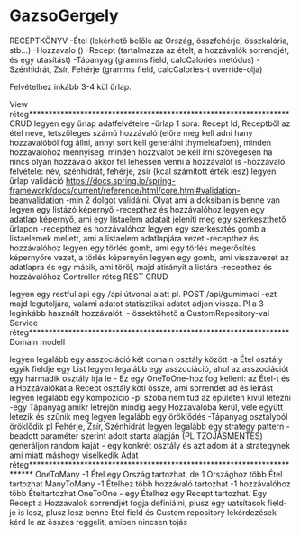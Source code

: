 # GazsoGergely


RECEPTKÖNYV
	-Étel (lekérhető belőle az Ország, összfehérje, összkalória, stb...)
	-Hozzavalo ()
	-Recept (tartalmazza az ételt, a hozzávalók sorrendjét, és egy utasítást)
	-Tápanyag (gramms field, calcCalories metódus)
	-Szénhidrát, Zsír, Fehérje (gramms field, calcCalories-t override-olja)

Felvételhez inkább 3-4 kül űrlap.


View réteg******************************************************************
CRUD
legyen egy űrlap adatfelvételre
	-űrlap 1 sora: Recept Id, Receptből az étel neve, tetszőleges számú hozzávaló (előre meg kell adni
		hany hozzavalóból fog állni, annyi sort kell generálni thymeleafben),
		minden hozzavalohoz mennyiseg.
		minden hozzvalot be kell írni szövegesen
		ha nincs olyan hozzávaló akkor fel lehessen venni a hozzávalót is
	-hozzávaló felvétele: név, szénhidrát, fehérje, zsír (kcal számított érték lesz)
legyen űrlap validáció
https://docs.spring.io/spring-framework/docs/current/reference/html/core.html#validation-beanvalidation
	-min 2 dolgot validálni. Olyat ami a doksiban is benne van
legyen egy listázó képernyő
	-recepthez és hozzávalóhoz
legyen egy adatlap képernyő, ami egy listaelem adatait jeleníti meg egy szerkeszthető űrlapon
	-recepthez és hozzávalóhoz
legyen egy szerkesztés gomb a listaelemek mellett, ami a listaelem adatlapjára vezet
	-recepthez és hozzávalóhoz
legyen egy törlés gomb, ami egy törlés megerősítés képernyőre vezet, a törlés képernyőn legyen egy gomb, ami visszavezet az adatlapra és egy másik, ami töröl, majd átirányít a listára
	-recepthez és hozzávalóhoz
Controller réteg
REST CRUD

legyen egy restful api egy /api útvonal alatt
pl. POST /api/gumimaci
	-ezt majd legutoljára, valami adatot statisztikai adatot adjon vissza. Pl a 3 leginkább használt hozzávalót.
	- össektöhető a CustomRepository-val
Service réteg******************************************************************
Domain modell

legyen legalább egy asszociáció két domain osztály között
	-a Étel osztály egyik fieldje egy List<Hozzavalo>
legyen legalább egy asszociáció, ahol az asszociációt egy harmadik osztály írja le
	- Ez egy OneToOne-hoz fog kelleni: az Étel-t és a Hozzávalókat a Recept osztály köti össze, ami sorrendet ad és leírást
legyen legalább egy kompozíció
	-pl szoba nem tud az épületen kívül létezni
	-egy Tápanyag amikr létrejön mindig aegy Hozzavalóba kerül, vele együtt létezik és szűnik meg
legyen legalább egy öröklődés
	-Tápanyag osztályból öröklődik pl Fehérje, Zsír, Szénhidrát
legyen legalább egy strategy pattern
	-beadott paraméter szerint adott starta alapján (PL TZOJÁSMENTES) generáljon random kaját
	- egy konkrét osztály és azt adom át a strategynek ami miatt máshogy viselkedik
Adat réteg************************************************************************
OneToMany
	-1 Étel egy Ország tartozhat, de 1 Országhoz több Étel tartozhat
ManyToMany
	-1 Ételhez több hozzávaló tartozhat
	-1 hozzávalóhoz több Ételtartozhat
OneToOne
	- egy Ételhez egy Recept tartozhat. Egy Recept a Hozzavalok sorrendjét fogja definiálni, plusz egy uatsítások field-je is lesz,
		plusz lesz benne Étel field és 
Custom repository lekérdezések
	-kérd le az összes reggelit, amiben nincsen tojás